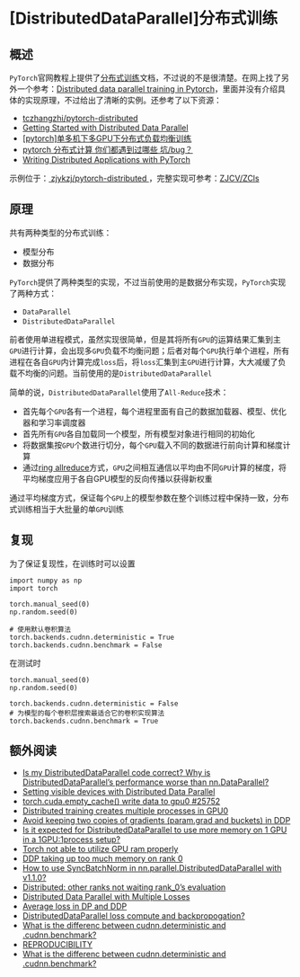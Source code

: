 
# [DistributedDataParallel]分布式训练

## 概述

`PyTorch`官网教程上提供了[分布式训练](https://pytorch.org/tutorials/beginner/dist_overview.html)文档，不过说的不是很清楚。在网上找了另外一个参考：[Distributed data parallel training in Pytorch](https://pytorch.org/tutorials/beginner/dist_overview.html)，里面并没有介绍具体的实现原理，不过给出了清晰的实例。还参考了以下资源：

* [tczhangzhi/pytorch-distributed](https://github.com/tczhangzhi/pytorch-distributed)
* [Getting Started with Distributed Data Parallel](https://pytorch.org/tutorials/intermediate/ddp_tutorial.html#skewed-processing-speeds)
* [[pytorch]单多机下多GPU下分布式负载均衡训练 ](https://www.cnblogs.com/wildkid1024/p/13155377.html)
* [pytorch 分布式计算 你们都遇到过哪些 坑/bug？](https://www.zhihu.com/question/351342218)
* [Writing Distributed Applications with PyTorch](https://pytorch.org/tutorials/intermediate/dist_tuto.html#collective-communication)

示例位于：[ zjykzj/pytorch-distributed ](https://github.com/zjykzj/pytorch-distributed)，完整实现可参考：[ZJCV/ZCls ](https://github.com/ZJCV/ZCls)

## 原理

共有两种类型的分布式训练：

* 模型分布
* 数据分布

`PyTorch`提供了两种类型的实现，不过当前使用的是数据分布实现，`PyTorch`实现了两种方式：

* `DataParallel`
* `DistributedDataParallel`

前者使用单进程模式，虽然实现很简单，但是其将所有`GPU`的运算结果汇集到主`GPU`进行计算，会出现多`GPU`负载不均衡问题；后者对每个`GPU`执行单个进程，所有进程在各自`GPU`内计算完成`loss`后，将`loss`汇集到主`GPU`进行计算，大大减缓了负载不均衡的问题。当前使用的是`DistributedDataParallel`

简单的说，`DistributedDataParallel`使用了`All-Reduce`技术：

* 首先每个`GPU`各有一个进程，每个进程里面有自己的数据加载器、模型、优化器和学习率调度器
* 首先所有`GPU`各自加载同一个模型，所有模型对象进行相同的初始化
* 将数据集按`GPU`个数进行切分，每个`GPU`载入不同的数据进行前向计算和梯度计算
* 通过[ring allreduce](https://www.zhihu.com/question/57799212)方式，`GPU`之间相互通信以平均由不同`GPU`计算的梯度，将平均梯度应用于各自GPU模型的反向传播以获得新权重

通过平均梯度方式，保证每个`GPU`上的模型参数在整个训练过程中保持一致，分布式训练相当于大批量的单`GPU`训练

## 复现

为了保证复现性，在训练时可以设置

```
import numpy as np
import torch

torch.manual_seed(0)
np.random.seed(0)

# 使用默认卷积算法
torch.backends.cudnn.deterministic = True
torch.backends.cudnn.benchmark = False
```

在测试时

```
torch.manual_seed(0)
np.random.seed(0)

torch.backends.cudnn.deterministic = False
# 为模型的每个卷积层搜索最适合它的卷积实现算法
torch.backends.cudnn.benchmark = True
```

## 额外阅读

* [Is my DistributedDataParallel code correct? Why is DistributedDataParallel’s performance worse than nn.DataParallel?](https://discuss.pytorch.org/t/is-my-distributeddataparallel-code-correct-why-is-distributeddataparallels-performance-worse-than-nn-dataparallel/55614)
* [Setting visible devices with Distributed Data Parallel](https://discuss.pytorch.org/t/setting-visible-devices-with-distributed-data-parallel/93230)
* [torch.cuda.empty_cache() write data to gpu0 #25752](https://github.com/pytorch/pytorch/issues/25752)
* [Distributed training creates multiple processes in GPU0](https://discuss.pytorch.org/t/distributed-training-creates-multiple-processes-in-gpu0/77881)
* [Avoid keeping two copies of gradients (param.grad and buckets) in DDP](https://github.com/pytorch/pytorch/issues/37030)
* [Is it expected for DistributedDataParallel to use more memory on 1 GPU in a 1GPU:1process setup?](https://discuss.pytorch.org/t/is-it-expected-for-distributeddataparallel-to-use-more-memory-on-1-gpu-in-a-1gpu-1process-setup/77748)
* [Torch not able to utilize GPU ram properly](https://discuss.pytorch.org/t/torch-not-able-to-utilize-gpu-ram-properly/83245)
* [DDP taking up too much memory on rank 0](https://discuss.pytorch.org/t/ddp-taking-up-too-much-memory-on-rank-0/62443)
* [How to use SyncBatchNorm in nn.parallel.DistributedDataParallel with v1.1.0?](https://discuss.pytorch.org/t/how-to-use-syncbatchnorm-in-nn-parallel-distributeddataparallel-with-v1-1-0/51204)
* [Distributed: other ranks not waiting rank_0’s evaluation](https://discuss.pytorch.org/t/distributed-other-ranks-not-waiting-rank-0s-evaluation/78100)
* [Distributed Data Parallel with Multiple Losses](https://discuss.pytorch.org/t/distributed-data-parallel-with-multiple-losses/71648)
* [Average loss in DP and DDP](https://discuss.pytorch.org/t/average-loss-in-dp-and-ddp/93306)
* [DistributedDataParallel loss compute and backpropogation?](https://discuss.pytorch.org/t/distributeddataparallel-loss-compute-and-backpropogation/47205)
* [What is the differenc between cudnn.deterministic and .cudnn.benchmark?](https://discuss.pytorch.org/t/what-is-the-differenc-between-cudnn-deterministic-and-cudnn-benchmark/38054)
* [REPRODUCIBILITY](https://pytorch.org/docs/stable/notes/randomness.html)
* [What is the differenc between cudnn.deterministic and .cudnn.benchmark?](https://discuss.pytorch.org/t/what-is-the-differenc-between-cudnn-deterministic-and-cudnn-benchmark/38054/3)
